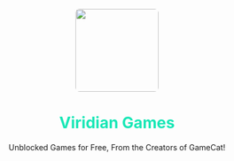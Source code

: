 <p align="center">
<kbd>
<img style="border-radius:5%" height="150px" src="https://github.com/mudzip1/Viridian/blob/main/images/Untitled%20design%20(14).png?raw=true">
</kbd>
</p>
<h1 align="center" style="color: #19e7b6;">Viridian Games</h1>
<p align="center">Unblocked Games for Free, From the Creators of GameCat!</p>
